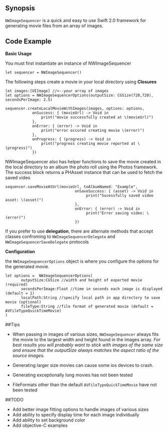 ## Synopsis

`NWImageSequencer` is a quick and easy to use Swift 2.0 framework for generating movie files from an array of images.


## Code Example

**Basic Usage**

You must first instantiate an instance of NWImageSequencer

```
let sequencer = NWImageSequencer()
```


The following steps create a movie in your local directory using **Closures**
 
```
let images:[UIImage] //<--your array of images
let options = NWImageSequencerOptions(outputSize: CGSize(720,720), secondsPerImage: 2.5)

sequencer.createLocalMovieWithImages(images, options: options,
            onSuccess: { (movieUrl) -> Void in
                print("movie successfully created at \(movieUrl)")
            }, 
            onError: { (error) -> Void in
                print("error occured creating movie \(error)")
            }, 
            onProgress: { (progress) -> Void in
                print("progress creating movie reported at \(progress)")
            })
```

NWImageSequencer also has helper functions to save the movie created in the local directory to an album the photo roll using the Photos framework. The success block returns a PHAsset instance that can be used to fetch the saved video

```
sequencer.saveMovieAtUrl(movieUrl, toAlbumNamed: "Example", 
                               onSaveSuccess: { (asset) -> Void in
                                    print("Sucessfully saved video asset: \(asset)")
                               }, 
                               onError: { (error) -> Void in
                                    print("Error saving video: \(error)")
                               })
``` 

If you prefer to use **delegation**, there are alternate methods that accept classes confroming to  `NWImageSequencerDelegate` and `NWImageSequencerSaveDelegate` protocols

**Configuration**

the `NWImageSequencerOptions` object is where you configure the options for the generated movie.

```
let options =  NWImageSequencerOptions(
	   outputSize:CGSize //width and height of exported movie (required)
	   secondsPerImage:Float //time in seconds each image is displayed (default = 1)
	   localPath:String //specify local path in app directory to save movie (optional)
	   fileType:String //file format of generated movie (default = AVFileTypeQuickTimeMovie)
)
```

##Tips
* When passing in images of various sizes, `NWImageSequencer` always fits the movie to the largest width and height found in the images array. *For best results you will probably want to stick with images of the same size and ensure that the outputSize always matches the aspect ratio of the source images.*

* Generating larger size movies can cause some ios devices to crash.

* Generating exceptionally long movies has not been tested

* FileFormats other than the default `AVFileTypeQuickTimeMovie` have not been tested


##TODO

* Add better image fitting options to handle images of various sizes
* Add ability to specify display time for each image individually
* Add ability to set background color
* Add objective-C examples







